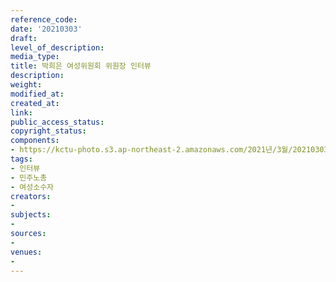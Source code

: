 ```yaml
---
reference_code: 
date: '20210303'
draft: 
level_of_description: 
media_type: 
title: 박희은 여성위원회 위원장 인터뷰
description: 
weight: 
modified_at: 
created_at: 
link: 
public_access_status: 
copyright_status: 
components:
- https://kctu-photo.s3.ap-northeast-2.amazonaws.com/2021년/3월/20210303-박희은+여성위원회+위원장+인터뷰_인터뷰_민주노총_여성소수자/_1DX2426.jpg
tags:
- 인터뷰
- 민주노총
- 여성소수자
creators:
- 
subjects:
- 
sources:
- 
venues:
- 
---
```

